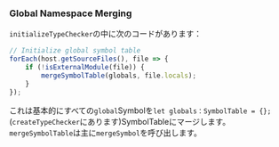 ### Global Namespace Merging
`initializeTypeChecker`の中に次のコードがあります：

```ts
// Initialize global symbol table
forEach(host.getSourceFiles(), file => {
    if (!isExternalModule(file)) {
        mergeSymbolTable(globals, file.locals);
    }
});
```

これは基本的にすべての`global`Symbolを`let globals：SymbolTable = {};`(`createTypeChecker`にあります)SymbolTableにマージします。`mergeSymbolTable`は主に`mergeSymbol`を呼び出します。
